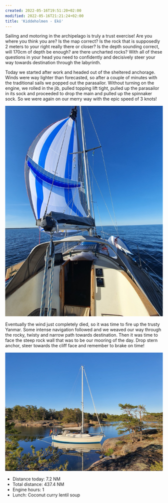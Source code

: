 ```yaml
---
created: 2022-05-16T19:51:20+02:00
modified: 2022-05-16T21:21:24+02:00
title: 'Kiddeholmen - Ekö'
---
```


Sailing and motoring in the archipelago is truly a trust exercise! Are you where you think you are? Is the map correct? Is the rock that is supposedly 2 meters to your right really there or closer? Is the depth sounding correct, will 170cm of depth be enough? are there uncharted rocks? With all of these questions in your head you need to confidently and decisively steer your way towards destination through the labyrinth. 

Today we started after work and headed out of the sheltered anchorage. Winds were way lighter than forecasted, so after a couple of minutes with the traditional sails we popped out the parasailor. Without turning on the engine, we rolled in the jib, pulled topping lift tight, pulled up the parasailor in its sock and proceeded to drop the main and pulled up the spinnaker sock. So we were again on our merry way with the epic speed of 3 knots! 

![Image](../2022/931d4f284a94c2445ca5f4ca7b584d9b.jpg) 

Eventually the wind just completely died, so it was time to fire up the trusty Yanmar. Some intense navigation followed and we weaved our way through the rocky, twisty and narrow path towards destination. Then it was time to face the steep rock wall that was to be our mooring of the day. Drop stern anchor, steer towards the cliff face and remember to brake on time! 

![Image](../2022/946bc50dedb2b240a628b6bcee759707.jpg) 

* Distance today: 7.2 NM
* Total distance: 437.4 NM
* Engine hours: 1
* Lunch: Coconut curry lentil soup
